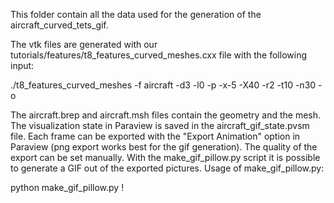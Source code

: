 This folder contain all the data used for the generation of the aircraft_curved_tets_gif.

The vtk files are generated with our tutorials/features/t8_features_curved_meshes.cxx file with the following input:

./t8_features_curved_meshes -f aircraft -d3 -l0 -p -x-5 -X40 -r2 -t10 -n30 -o

The aircraft.brep and aircraft.msh files contain the geometry and the mesh.
The visualization state in Paraview is saved in the aircraft_gif_state.pvsm file.
Each frame can be exported with the "Export Animation" option in Paraview (png export works best for the gif generation).
The quality of the export can be set manually.
With the make_gif_pillow.py script it is possible to generate a GIF out of the exported pictures.
Usage of make_gif_pillow.py:

python make_gif_pillow.py <string included in all image filenames> !<string which should be omited>